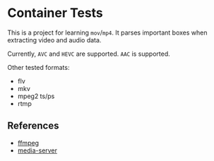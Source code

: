 # Container Tests

This is a project for learning `mov`/`mp4`. It parses important boxes when extracting video and audio data.

Currently, `AVC` and `HEVC` are supported. `AAC` is supported.

Other tested formats:

- flv
- mkv
- mpeg2 ts/ps
- rtmp

## References

- [ffmpeg](https://ffmpeg.org)
- [media-server](https://github.com/ireader/media-server)
